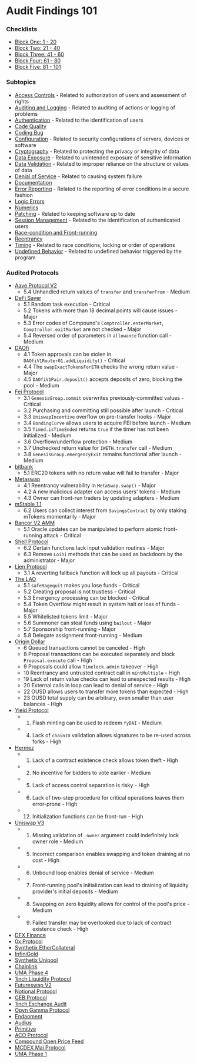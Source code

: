 # Audit Findings 101

### Checklists

- [Block One: 1 - 20](./checklist/block-one.md)
- [Block Two: 21 - 40](./checklist/block-two.md)
- [Block Three: 41 - 60](./checklist/block-three.md)
- [Block Four: 61 - 80](./checklist/block-four.md)
- [Block Five: 81 - 101](./checklist/block-five.md)

### Subtopics

- [Access Controls]() - Related to authorization of users and assessment of rights
- [Auditing and Logging]() - Related to auditing of actions or logging of problems
- [Authentication]() - Related to the identification of users
- [Code Quality]()
- [Coding Bug]()
- [Configuration]() - Related to security configurations of servers, devices or software
- [Cryptography]() - Related to protecting the privacy or integrity of data
- [Data Exposure]() - Related to unintended exposure of sensitive information
- [Data Validation]() - Related to improper reliance on the structure or values of data
- [Denial of Service]() - Related to causing system failure
- [Documentation]()
- [Error Reporting]() - Related to the reporting of error conditions in a secure fashion
- [Logic Errors]()
- [Numerics]()
- [Patching]() - Related to keeping software up to date
- [Session Management]() - Related to the identification of authenticated users
- [Race-condition and Front-running]()
- [Reentrancy]()
- [Timing]() - Related to race conditions, locking or order of operations
- [Undefined Behavior]() - Related to undefined behavior triggered by the program

### Audited Protocols

- [Aave Protocol V2](https://consensys.net/diligence/audits/2020/09/aave-protocol-v2/)
  - 5.4 Unhandled return values of `transfer` and `transferFrom` - Medium
- [DeFi Saver](https://consensys.net/diligence/audits/2021/03/defi-saver/)
  - 5.1 Random task execution - Critical
  - 5.2 Tokens with more than 18 decimal points will cause issues - Major
  - 5.3 Error codes of Compound's `Comptroller.enterMarket`, `Comptroller.exitMarket` are not checked - Major
  - 5.4 Reversed order of parameters in `allowance` function call - Medium
- [DAOfi](https://consensys.net/diligence/audits/2021/02/daofi/)
  - 4.1 Token approvals can be stolen in `DAOfiV1Router01.addLiquidity()` - Critical
  - 4.4 The `swapExactTokensForETH` checks the wrong return value - Major
  - 4.5 `DAOfiV1Pair.deposit()` accepts deposits of zero, blocking the pool - Medium
- [Fei Protocol](https://consensys.net/diligence/audits/2021/01/fei-protocol/)
  - 3.1 `GenesisGroup.commit` overwrites previously-committed values - Critical
  - 3.2 Purchasing and committing still possible after launch - Critical
  - 3.3 `UniswapIncentive` overflow on pre-transfer hooks - Major
  - 3.4 `BondingCurve` allows users to acquire FEI before launch - Medium
  - 3.5 `Timed.isTimeEnded` returns `true` if the timer has not been initialized - Medium
  - 3.6 Overflow/underflow protection - Medium
  - 3.7 Unchecked return value for `IWETH.transfer` call - Medium
  - 3.8 `GenesisGroup.emergencyExit` remains functional after launch - Medium
- [bitbank](https://consensys.net/diligence/audits/2020/11/bitbank/)
  - 5.1 ERC20 tokens with no return value will fail to transfer - Major
- [Metaswap](https://consensys.net/diligence/audits/2020/08/metaswap/)
  - 4.1 Reentrancy vulnerability in `MetaSwap.swap()` - Major
  - 4.2 A new malicious adapter can access users' tokens - Medium
  - 4.3 Owner can front-run traders by updating adapters - Medium
- [mStable 1.1](https://consensys.net/diligence/audits/2020/07/mstable-1.1/)
  - 6.2 Users can collect interest from `SavingsContract` by only staking mTokens momentarily - Major
- [Bancor V2 AMM](https://consensys.net/diligence/audits/2020/06/bancor-v2-amm-security-audit/)
  - 5.1 Oracle updates can be manipulated to perform atomic front-running attack - Critical
- [Shell Protocol](https://consensys.net/diligence/audits/2020/06/shell-protocol/)
  - 6.2 Certain functions lack input validation routines - Major
  - 6.3 Remove `Loihi` methods that can be used as backdoors by the administrator - Major
- [Lien Protocol](https://consensys.net/diligence/audits/2020/05/lien-protocol/)
  - 3.1 A reverting fallback function will lock up all payouts - Critical
- [The LAO](https://consensys.net/diligence/audits/2020/01/the-lao/)
  - 5.1 `safeRagequit` makes you lose funds - Critical
  - 5.2 Creating proposal is not trustless - Critical
  - 5.3 Emergency processing can be blocked - Critical
  - 5.4 Token Overflow might result in system halt or loss of funds - Major
  - 5.5 Whitelisted tokens limit - Major
  - 5.6 Summoner can steal funds using `bailout` - Major
  - 5.7 Sponsorship front-running - Major
  - 5.8 Delegate assignment front-running - Medium
- [Origin Dollar](https://github.com/trailofbits/publications/blob/master/reviews/OriginDollar.pdf)
  - 6 Queued transactions cannot be canceled - High
  - 8 Proposal transactions can be executed separately and block `Proposal.execute` call - High
  - 9 Proposals could allow `Timelock.admin` takeover - High
  - 10 Reentrancy and untrusted contract call in `mintMultiple` - High
  - 19 Lack of return value checks can lead to unexpected results - High
  - 20 External calls in loop can lead to denial of service - High
  - 22 OUSD allows users to transfer more tokens than expected - High
  - 23 OUSD total supply can be arbitrary, even smaller than user balances - High
- [Yield Protocol](https://github.com/trailofbits/publications/blob/master/reviews/YieldProtocol.pdf)
  - 1. Flash minting can be used to redeem `fyDAI` - Medium
  - 4. Lack of `chainID` validation allows signatures to be re-used across forks - High
- [Hermez](https://github.com/trailofbits/publications/blob/master/reviews/hermez.pdf)
  - 1. Lack of a contract existence check allows token theft - High
  - 2. No incentive for bidders to vote earlier - Medium
  - 5. Lack of access control separation is risky - High
  - 6. Lack of two-step procedure for critical operations leaves them error-prone - High
  - 12. Initialization functions can be front-run - High
- [Uniswap V3](https://github.com/Uniswap/v3-core/blob/main/audits/tob/audit.pdf)
  - 1. Missing validation of `_owner` argument could indefinitely lock owner role - Medium
  - 5. Incorrect comparison enables swapping and token draining at no cost - High
  - 6. Unbound loop enables denial of service - Medium
  - 7. Front-running pool's initialization can lead to draining of liquidity provider's initial deposits - Medium
  - 8. Swapping on zero liquidity allows for control of the pool's price - Medium
  - 9. Failed transfer may be overlooked due to lack of contract existence check - High
- [DFX Finance](https://github.com/dfx-finance/protocol/blob/main/audits/2021-05-03-Trail_of_Bits.pdf)
- [0x Protocol](https://github.com/trailofbits/publications/blob/master/reviews/0x-protocol.pdf)
- [Synthetix EtherCollateral](https://github.com/sigp/public-audits/blob/master/synthetix/ethercollateral/review.pdf)
- [InfiniGold](https://github.com/sigp/public-audits/blob/master/infinigold/review.pdf)
- [Synthetix Unipool](https://github.com/sigp/public-audits/blob/master/synthetix/unipool/review.pdf)
- [Chainlink](https://github.com/sigp/public-audits/blob/master/chainlink-1/review.pdf)
- [UMA Phase 4](https://blog.openzeppelin.com/uma-audit-phase-4/)
- [1inch Liquidity Protocol](https://blog.openzeppelin.com/1inch-liquidity-protocol-audit/)
- [Futureswap V2](https://blog.openzeppelin.com/futureswap-v2-audit/)
- [Notional Protocol](https://blog.openzeppelin.com/notional-audit/)
- [GEB Protocol](https://blog.openzeppelin.com/geb-protocol-audit/)
- [1inch Exchange Audit](https://blog.openzeppelin.com/1inch-exchange-audit/)
- [Opyn Gamma Protocol](https://blog.openzeppelin.com/opyn-gamma-protocol-audit/)
- [Endaoment](https://blog.openzeppelin.com/endaoment-audit/)
- [Audius](https://blog.openzeppelin.com/audius-contracts-audit/)
- [Primitive](https://blog.openzeppelin.com/primitive-audit/)
- [ACO Protocol](https://blog.openzeppelin.com/aco-protocol-audit/)
- [Compound Open Price Feed](https://blog.openzeppelin.com/compound-open-price-feed-uniswap-integration-audit/)
- [MCDEX Mai Protocol](https://blog.openzeppelin.com/mcdex-mai-protocol-audit/)
- [UMA Phase 1](https://blog.openzeppelin.com/uma-audit-phase-1/)
